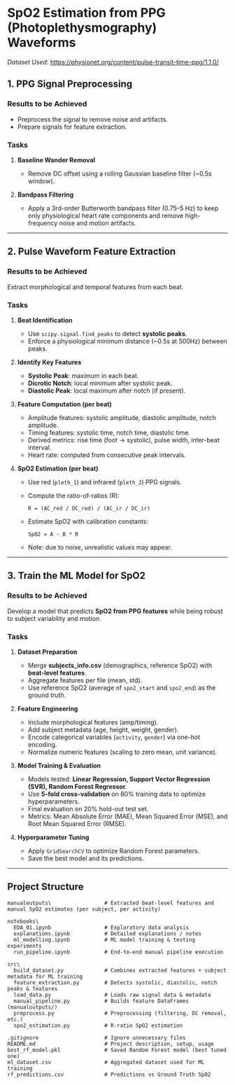 # SpO2 Estimation from PPG (Photoplethysmography) Waveforms
*Dataset Used*: https://physionet.org/content/pulse-transit-time-ppg/1.1.0/

## 1. PPG Signal Preprocessing

### Results to be Achieved
- Preprocess the signal to remove noise and artifacts.
- Prepare signals for feature extraction.

### Tasks
1. **Baseline Wander Removal**
   - Remove DC offset using a rolling Gaussian baseline filter (~0.5s window).

2. **Bandpass Filtering**
   - Apply a 3rd-order Butterworth bandpass filter (0.75–5 Hz) to keep only physiological heart rate components and remove high-frequency noise and motion artifacts.

---

## 2. Pulse Waveform Feature Extraction

### Results to be Achieved
Extract morphological and temporal features from each beat.

### Tasks
1. **Beat Identification**
   - Use `scipy.signal.find_peaks` to detect **systolic peaks**.
   - Enforce a physiological minimum distance (~0.5s at 500Hz) between peaks.

2. **Identify Key Features**
   - **Systolic Peak**: maximum in each beat.
   - **Dicrotic Notch**: local minimum after systolic peak.
   - **Diastolic Peak**: local maximum after notch (if present).

3. **Feature Computation (per beat)**
   - Amplitude features: systolic amplitude, diastolic amplitude, notch amplitude.
   - Timing features: systolic time, notch time, diastolic time.
   - Derived metrics: rise time (foot → systolic), pulse width, inter-beat interval.
   - Heart rate: computed from consecutive peak intervals.

4. **SpO2 Estimation (per beat)**
   - Use red (`pleth_1`) and infrared (`pleth_2`) PPG signals.
   - Compute the ratio-of-ratios (R):

     ```
     R = (AC_red / DC_red) / (AC_ir / DC_ir)
     ```

   - Estimate SpO2 with calibration constants:

     ```
     SpO2 = A - B * R
     ```

   - Note: due to noise, unrealistic values may appear.

---

## 3. Train the ML Model for SpO2

### Results to be Achieved
Develop a model that predicts **SpO2 from PPG features** while being robust to subject variability and motion.

### Tasks
1. **Dataset Preparation**
   - Merge **subjects_info.csv** (demographics, reference SpO2) with **beat-level features**.
   - Aggregate features per file (mean, std).
   - Use reference SpO2 (average of `spo2_start` and `spo2_end`) as the ground truth.

2. **Feature Engineering**
   - Include morphological features (amp/timing).
   - Add subject metadata (age, height, weight, gender).
   - Encode categorical variables (`activity`, `gender`) via one-hot encoding.
   - Normalize numeric features (scaling to zero mean, unit variance).

3. **Model Training & Evaluation**
   - Models tested: **Linear Regression, Support Vector Regression (SVR), Random Forest Regressor**.
   - Use **5-fold cross-validation** on 80% training data to optimize hyperparameters.
   - Final evaluation on 20% hold-out test set.
   - Metrics: Mean Absolute Error (MAE), Mean Squared Error (MSE), and Root Mean Squared Error (RMSE).

4. **Hyperparameter Tuning**
   - Apply `GridSearchCV` to optimize Random Forest parameters.
   - Save the best model and its predictions.

---

## Project Structure

```
manualoutputs\                 # Extracted beat-level features and manual SpO2 estimates (per subject, per activity)

notebooks\
  EDA_01.ipynb                 # Exploratory data analysis
  explanations.ipynb           # Detailed explanations / notes
  ml_modelling.ipynb           # ML model training & testing experiments
  run_pipeline.ipynb           # End-to-end manual pipeline execution

src\
  build_dataset.py             # Combines extracted features + subject metadata for ML training
  feature_extraction.py        # Detects systolic, diastolic, notch peaks & features
  load_data.py                 # Loads raw signal data & metadata
  manual_pipeline.py           # Builds feature DataFrames (manualoutputs/)
  preprocess.py                # Preprocessing (filtering, DC removal, etc.)
  spo2_estimation.py           # R-ratio SpO2 estimation

.gitignore                     # Ignore unnecessary files
README.md                      # Project description, setup, usage
best_rf_model.pkl              # Saved Random Forest model (best tuned one)
ml_dataset.csv                 # Aggregated dataset used for ML training
rf_predictions.csv             # Predictions vs Ground Truth SpO2
```
